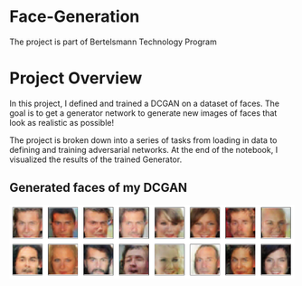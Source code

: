 # Face-Generation
The project is part of Bertelsmann Technology Program

# Project Overview
In this project, I defined and trained a DCGAN on a dataset of faces. The goal is to get a generator network to generate new images of faces that look as realistic as possible!

The project is broken down into a series of tasks from loading in data to defining and training adversarial networks. At the end of the notebook, I visualized the results of the trained Generator.

## Generated faces of my DCGAN

![alt text](assets/generated.PNG)

